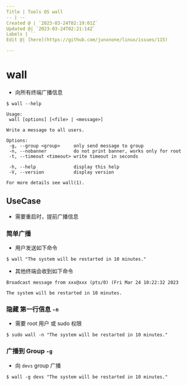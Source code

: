 ```yaml
---
Title | Tools OS wall
-- | --
Created @ | `2023-03-24T02:19:01Z`
Updated @| `2023-03-24T02:21:14Z`
Labels | ``
Edit @| [here](https://github.com/junxnone/linux/issues/115)

---
```

# wall
- 向所有终端广播信息

```
$ wall --help

Usage:
 wall [options] [<file> | <message>]

Write a message to all users.

Options:
 -g, --group <group>     only send message to group
 -n, --nobanner          do not print banner, works only for root
 -t, --timeout <timeout> write timeout in seconds

 -h, --help              display this help
 -V, --version           display version

For more details see wall(1).
```

## UseCase
- 需要重启时，提前广播信息


### 简单广播

- 用户发送如下命令

```
$ wall "The system will be restarted in 10 minutes."
```

- 其他终端会收到如下命令

```
Broadcast message from xxx@xxx (pts/0) (Fri Mar 24 10:22:32 2023

The system will be restarted in 10 minutes.
```

### 隐藏 第一行信息 `-n`
- 需要 root 用户 或 sudo 权限

```
$ sudo wall -n "The system will be restarted in 10 minutes."
```


### 广播到 Group `-g`

- 向 `devs` group 广播

```
$ wall -g devs "The system will be restarted in 10 minutes."
```







